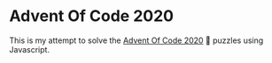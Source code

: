 # Advent Of Code 2020

This is my attempt to solve the [Advent Of Code 2020](https://adventofcode.com/2020) :christmas_tree: puzzles using Javascript.
